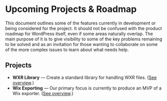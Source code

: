 # Upcoming Projects & Roadmap

This document outlines some of the features currently in development or being considered for the project. It should not be confused with the product roadmap for WordPress itself, even if some areas naturally overlap. The main purpose of it is to give visibility to some of the key problems remaining to be solved and as an invitation for those wanting to collaborate on some of the more complex issues to learn about what needs help.

## Projects

- **WXR Library** — Create a standard library for handling WXR files. ([See overview](https://github.com/pento/free-as-in-speech/issues/3).)
- **Wix Exporting** — Our primary focus is currently to produce an MVP of a Wix exporter. ([See overview](https://github.com/pento/free-as-in-speech/issues/6).)
